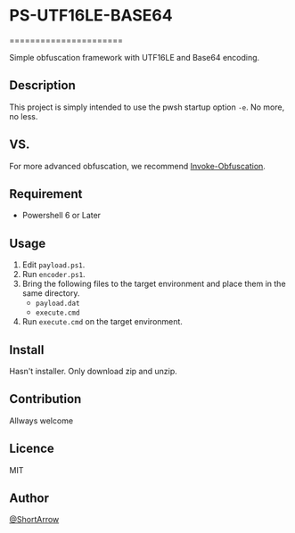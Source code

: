 # PS-UTF16LE-BASE64
======================

Simple obfuscation framework with UTF16LE and Base64 encoding.

## Description

This project is simply intended to use the pwsh startup option `-e`. No more, no less.

## VS. 

For more advanced obfuscation, we recommend [Invoke-Obfuscation](https://github.com/danielbohannon/Invoke-Obfuscation).

## Requirement

- Powershell 6 or Later

## Usage

1. Edit `payload.ps1`.
1. Run `encoder.ps1`.
1. Bring the following files to the target environment and place them in the same directory.
    - `payload.dat`
    - `execute.cmd`
1. Run `execute.cmd` on the target environment.

## Install

Hasn't installer. Only download zip and unzip.

## Contribution

Allways welcome

## Licence

MIT

## Author

[@ShortArrow](https://github.com/ShortArrow)
